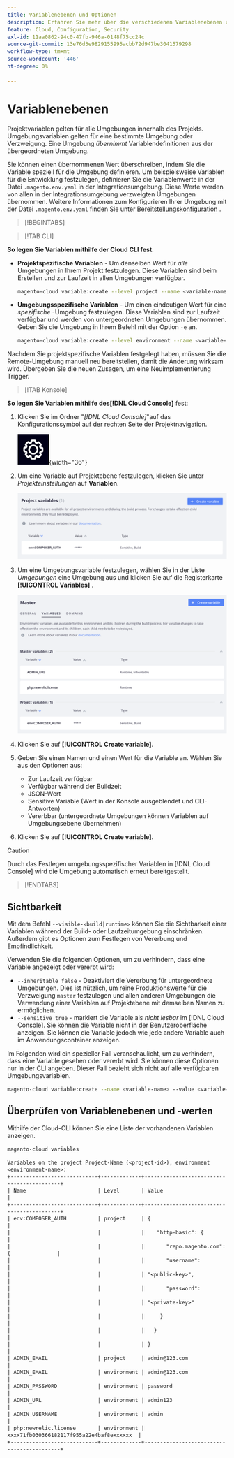 ```yaml
---
title: Variablenebenen und Optionen
description: Erfahren Sie mehr über die verschiedenen Variablenebenen und -optionen, die beim Anpassen Ihrer Adobe Commerce in der Laufzeitumgebung für Cloud-Infrastruktur-Projekte verwendet werden.
feature: Cloud, Configuration, Security
exl-id: 11aa0862-94c0-47fb-946a-0148f75cc24c
source-git-commit: 13e76d3e9829155995acbb72d947be3041579298
workflow-type: tm+mt
source-wordcount: '446'
ht-degree: 0%

---
```


# Variablenebenen

Projektvariablen gelten für alle Umgebungen innerhalb des Projekts. Umgebungsvariablen gelten für eine bestimmte Umgebung oder Verzweigung. Eine Umgebung _übernimmt_ Variablendefinitionen aus der übergeordneten Umgebung.

Sie können einen übernommenen Wert überschreiben, indem Sie die Variable speziell für die Umgebung definieren. Um beispielsweise Variablen für die Entwicklung festzulegen, definieren Sie die Variablenwerte in der Datei `.magento.env.yaml` in der Integrationsumgebung. Diese Werte werden von allen in der Integrationsumgebung verzweigten Umgebungen übernommen. Weitere Informationen zum Konfigurieren Ihrer Umgebung mit der Datei `.magento.env.yaml` finden Sie unter [Bereitstellungskonfiguration](configure-env-yaml.md) .

>[!BEGINTABS]

>[!TAB CLI]

**So legen Sie Variablen mithilfe der Cloud CLI fest**:

- **Projektspezifische Variablen** - Um denselben Wert für _alle_ Umgebungen in Ihrem Projekt festzulegen. Diese Variablen sind beim Erstellen und zur Laufzeit in allen Umgebungen verfügbar.

  ```bash
  magento-cloud variable:create --level project --name <variable-name> --value <variable-value>
  ```

- **Umgebungsspezifische Variablen** - Um einen eindeutigen Wert für eine _spezifische_ -Umgebung festzulegen. Diese Variablen sind zur Laufzeit verfügbar und werden von untergeordneten Umgebungen übernommen. Geben Sie die Umgebung in Ihrem Befehl mit der Option `-e` an.

  ```bash
  magento-cloud variable:create --level environment --name <variable-name> --value <variable-value>
  ```

Nachdem Sie projektspezifische Variablen festgelegt haben, müssen Sie die Remote-Umgebung manuell neu bereitstellen, damit die Änderung wirksam wird. Übergeben Sie die neuen Zusagen, um eine Neuimplementierung Trigger.

>[!TAB Konsole]

**So legen Sie Variablen mithilfe des[!DNL Cloud Console]** fest:

1. Klicken Sie im Ordner &quot;_[!DNL Cloud Console]_&quot;auf das Konfigurationssymbol auf der rechten Seite der Projektnavigation.

   ![Projekt konfigurieren](../../assets/icon-configure.png){width="36"}

1. Um eine Variable auf Projektebene festzulegen, klicken Sie unter _Projekteinstellungen_ auf **Variablen**.

   ![Projektvariablen](../../assets/ui-project-variables.png)

1. Um eine Umgebungsvariable festzulegen, wählen Sie in der Liste _Umgebungen_ eine Umgebung aus und klicken Sie auf die Registerkarte **[!UICONTROL Variables]** .

   ![Registerkarte &quot;Umgebungsvariablen&quot;](../../assets/ui-environment-variables.png)

1. Klicken Sie auf **[!UICONTROL Create variable]**.

1. Geben Sie einen Namen und einen Wert für die Variable an. Wählen Sie aus den Optionen aus:

   - Zur Laufzeit verfügbar
   - Verfügbar während der Buildzeit
   - JSON-Wert
   - Sensitive Variable (Wert in der Konsole ausgeblendet und CLI-Antworten)
   - Vererbbar (untergeordnete Umgebungen können Variablen auf Umgebungsebene übernehmen)

1. Klicken Sie auf **[!UICONTROL Create variable]**.

>[!CAUTION]
>
>Durch das Festlegen umgebungsspezifischer Variablen in [!DNL Cloud Console] wird die Umgebung automatisch erneut bereitgestellt.

>[!ENDTABS]

## Sichtbarkeit

Mit dem Befehl `--visible-<build|runtime>` können Sie die Sichtbarkeit einer Variablen während der Build- oder Laufzeitumgebung einschränken. Außerdem gibt es Optionen zum Festlegen von Vererbung und Empfindlichkeit.

Verwenden Sie die folgenden Optionen, um zu verhindern, dass eine Variable angezeigt oder vererbt wird:

- `--inheritable false` - Deaktiviert die Vererbung für untergeordnete Umgebungen. Dies ist nützlich, um reine Produktionswerte für die Verzweigung `master` festzulegen und allen anderen Umgebungen die Verwendung einer Variablen auf Projektebene mit demselben Namen zu ermöglichen.
- `--sensitive true` - markiert die Variable als _nicht lesbar_ im [!DNL Cloud Console]. Sie können die Variable nicht in der Benutzeroberfläche anzeigen. Sie können die Variable jedoch wie jede andere Variable auch im Anwendungscontainer anzeigen.

Im Folgenden wird ein spezieller Fall veranschaulicht, um zu verhindern, dass eine Variable gesehen oder vererbt wird. Sie können diese Optionen nur in der CLI angeben. Dieser Fall bezieht sich nicht auf alle verfügbaren Umgebungsvariablen.

```bash
magento-cloud variable:create --name <variable-name> --value <variable-value> --inheritable false --sensitive true
```

## Überprüfen von Variablenebenen und -werten

Mithilfe der Cloud-CLI können Sie eine Liste der vorhandenen Variablen anzeigen.

```bash
magento-cloud variables
```

```terminal
Variables on the project Project-Name (<project-id>), environment <environment-name>:
+----------------------------+-------------+-------------------------------------------+
| Name                       | Level       | Value                                     |
+----------------------------+-------------+-------------------------------------------+
| env:COMPOSER_AUTH          | project     | {                                         |
|                            |             |    "http-basic": {                        |
|                            |             |       "repo.magento.com": {               |
|                            |             |       "username":                         |
|                            |             | "<public-key>",                           |
|                            |             |       "password":                         |
|                            |             | "<private-key>"                           |
|                            |             |     }                                     |
|                            |             |   }                                       |
|                            |             | }                                         |
| ADMIN_EMAIL                | project     | admin@123.com                             |
| ADMIN_EMAIL                | environment | admin@123.com                             |
| ADMIN_PASSWORD             | environment | password                                  |
| ADMIN_URL                  | environment | admin123                                  |
| ADMIN_USERNAME             | environment | admin                                     |
| php:newrelic.license       | environment | xxxx71fb030366182117f955a22e4baf8exxxxxx  |
+----------------------------+-------------+-------------------------------------------+
```
